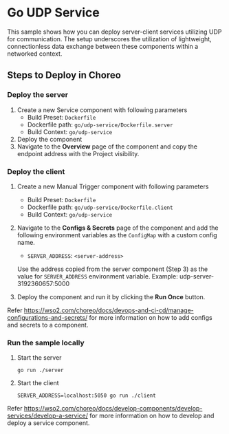 # Go UDP Service

This sample shows how you can deploy server-client services utilizing UDP for communication. The setup underscores the utilization of lightweight, connectionless data exchange between these components within a networked context.

## Steps to Deploy in Choreo

### Deploy the server

1. Create a new Service component with following parameters
   - Build Preset: `Dockerfile`
   - Dockerfile path: `go/udp-service/Dockerfile.server`
   - Build Context: `go/udp-service`
2. Deploy the component
3. Navigate to the **Overview** page of the component and copy the endpoint address with the Project visibility.

### Deploy the client

1. Create a new Manual Trigger component with following parameters
   - Build Preset: `Dockerfile`
   - Dockerfile path: `go/udp-service/Dockerfile.client`
   - Build Context: `go/udp-service`
2. Navigate to the **Configs & Secrets** page of the component and add the following environment variables as the `ConfigMap` with a custom config name.

   - `SERVER_ADDRESS`: `<server-address>`

   Use the address copied from the server component (Step 3) as the value for `SERVER_ADDRESS` environment variable.
   Example: udp-server-3192360657:5000

3. Deploy the component and run it by clicking the **Run Once** button.

Refer https://wso2.com/choreo/docs/devops-and-ci-cd/manage-configurations-and-secrets/ for more information on how to add configs and secrets to a component.

### Run the sample locally

1. Start the server
   ```
   go run ./server
   ```
2. Start the client

   ```
   SERVER_ADDRESS=localhost:5050 go run ./client
   ```

Refer https://wso2.com/choreo/docs/develop-components/develop-services/develop-a-service/ for more information on how to develop and deploy a service component.
